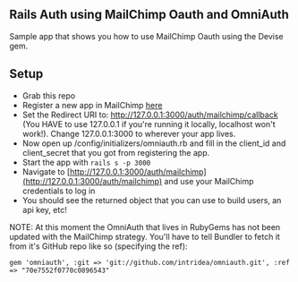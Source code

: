 Rails Auth using MailChimp Oauth and OmniAuth
---------------------------------------------

Sample app that shows you how to use MailChimp Oauth using the Devise gem.

Setup
-----

- Grab this repo
- Register a new app in MailChimp [here](https://admin.mailchimp.com/account/oauth2/)
- Set the Redirect URI to: http://127.0.0.1:3000/auth/mailchimp/callback (You HAVE to use 127.0.0.1 if you're running it locally, localhost won't work!). Change 127.0.0.1:3000 to wherever your app lives.
- Now open up /config/initializers/omniauth.rb and fill in the client_id and client_secret that you got from registering the app.
- Start the app with ```rails s -p 3000```
- Navigate to [http://127.0.0.1:3000/auth/mailchimp](http://127.0.0.1:3000/auth/mailchimp) and use your MailChimp credentials to log in
- You should see the returned object that you can use to build users, an api key, etc!

NOTE: At this moment the OmniAuth that lives in RubyGems has not been updated with the MailChimp strategy. You'll have to tell Bundler to fetch it from it's GitHub repo like so (specifying the ref):

```gem 'omniauth', :git => 'git://github.com/intridea/omniauth.git', :ref => "70e7552f0770c0896543"```
